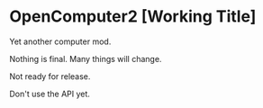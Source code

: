 # OpenComputer2 [Working Title]

Yet another computer mod.

Nothing is final. Many things will change.

Not ready for release.

Don't use the API yet.
